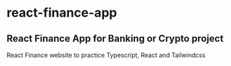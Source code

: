 # react-finance-app
## React Finance App for Banking or Crypto project
React Finance website to practice Typescript, React and Tailwindcss
